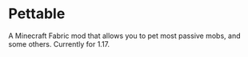 # Pettable

A Minecraft Fabric mod that allows you to pet most passive mobs, and some others. Currently for 1.17.
